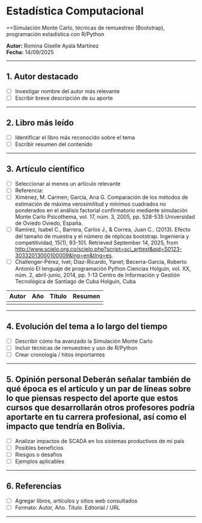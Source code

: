 # Estadística Computacional
==Simulación Monte Carlo, técnicas de remuestreo (Bootstrap), programación estadística con R/Python

**Autor:** Romina Giselle Ayala Martínez  
**Fecha:** 14/09/2025

---

## 1. Autor destacado
- [ ] Investigar nombre del autor más relevante
- [ ] Escribir breve descripción de su aporte 

---

## 2. Libro más leído
- [ ] Identificar el libro más reconocido sobre el tema
- [ ] Escribir resumen del contenido

---

## 3. Artículo científico
- [ ] Seleccionar al menos un artículo relevante  
- [ ] Referencia:
- [ ] Ximénez, M. Carmen; García, Ana G. Comparación de los métodos de estimación de máxima verosimilitud y mínimos cuadrados no ponderados en el análisis factorial confirmatorio mediante simulación Monte Carlo Psicothema, vol. 17, núm. 3, 2005, pp. 528-535 Universidad de Oviedo Oviedo, España.
- [ ] Ramírez, Isabel C., Barrera, Carlos J., & Correa, Juan C.. (2013). Efecto del tamaño de muestra y el número de réplicas bootstrap. Ingeniería y competitividad, 15(1), 93-101. Retrieved September 14, 2025, from http://www.scielo.org.co/scielo.php?script=sci_arttext&pid=S0123-30332013000100009&lng=en&tlng=es.
- [ ] Challenger-Pérez, Ivet; Díaz-Ricardo, Yanet; Becerra-García, Roberto Antonio El lenguaje de programación Python Ciencias Holguín, vol. XX, núm. 2, abril-junio, 2014, pp. 1-13 Centro de Información y Gestión Tecnológica de Santiago de Cuba Holguín, Cuba

| Autor | Año | Título | Resumen |
|-------|-----|--------|---------|
|       |     |        |         |

---

## 4. Evolución del tema a lo largo del tiempo
- [ ] Describir cómo ha avanzado la Simulación Monte Carlo  
- [ ] Incluir técnicas de remuestreo y uso de R/Python  
- [ ] Crear cronología / hitos importantes  

---

## 5. Opinión personal Deberán señalar también de qué época es el artículo y un par de líneas sobre lo que piensas respecto del aporte que estos cursos que desarrollarán otros profesores podría aportarte en tu carrera profesional, así como el impacto que tendría en Bolivia.
- [ ] Analizar impactos de SCADA en los sistemas productivos de mi país  
- [ ] Posibles beneficios  
- [ ] Riesgos o desafíos  
- [ ] Ejemplos aplicables  

---

## 6. Referencias
- [ ] Agregar libros, artículos y sitios web consultados  
- [ ] Formato: Autor, Año. *Título*. Editorial / URL  

---
